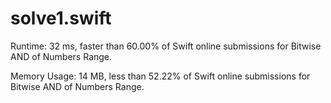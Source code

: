 # solve1.swift

Runtime: 32 ms, faster than 60.00% of Swift online submissions for Bitwise AND of Numbers Range.

Memory Usage: 14 MB, less than 52.22% of Swift online submissions for Bitwise AND of Numbers Range.
